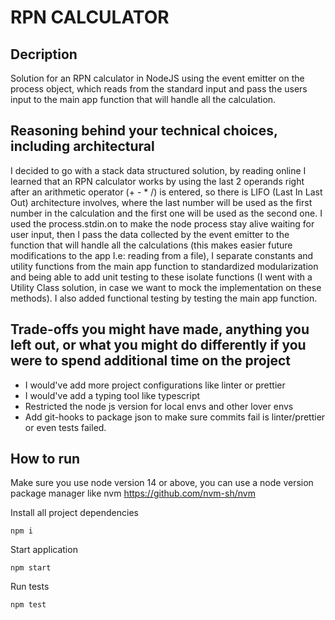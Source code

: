 # RPN CALCULATOR

## Decription

Solution for an RPN calculator in NodeJS using the event emitter on the process object, which reads from the standard input and pass the users input to the main app function that will handle all the calculation.

## Reasoning behind your technical choices, including architectural

I decided to go with a stack data structured solution, by reading online I learned that an RPN calculator works by using the last 2 operands right after an arithmetic operator (+ - \* /) is entered, so there is LIFO (Last In Last Out) architecture involves, where the last number will be used as the first number in the calculation and the first one will be used as the second one. I used the process.stdin.on to make the node process stay alive waiting for user input, then I pass the data collected by the event emitter to the function that will handle all the calculations (this makes easier future modifications to the app I.e: reading from a file), I separate constants and utility functions from the main app function to standardized modularization and being able to add unit testing to these isolate functions (I went with a Utility Class solution, in case we want to mock the implementation on these methods). I also added functional testing by testing the main app function.

## Trade-offs you might have made, anything you left out, or what you might do differently if you were to spend additional time on the project

- I would've add more project configurations like linter or prettier
- I would've add a typing tool like typescript
- Restricted the node js version for local envs and other lover envs
- Add git-hooks to package json to make sure commits fail is linter/prettier or even tests failed.

## How to run

Make sure you use node version 14 or above, you can use a node version package manager like nvm
https://github.com/nvm-sh/nvm

Install all project dependencies

```
npm i
```

Start application

```
npm start
```

Run tests

```
npm test
```
